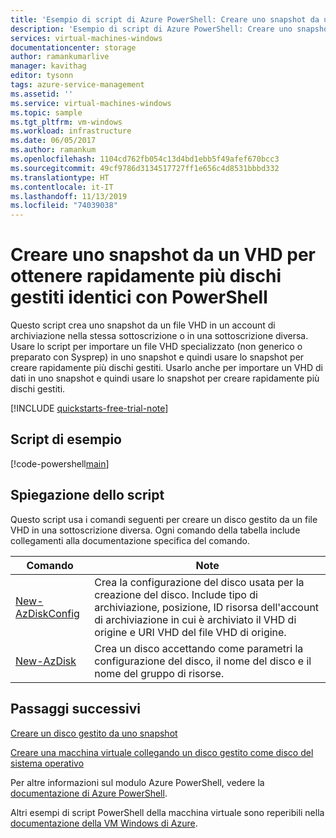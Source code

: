 ```yaml
---
title: 'Esempio di script di Azure PowerShell: Creare uno snapshot da un VHD per ottenere rapidamente più dischi gestiti identici'
description: 'Esempio di script di Azure PowerShell: Creare uno snapshot da un VHD per ottenere rapidamente più dischi gestiti identici'
services: virtual-machines-windows
documentationcenter: storage
author: ramankumarlive
manager: kavithag
editor: tysonn
tags: azure-service-management
ms.assetid: ''
ms.service: virtual-machines-windows
ms.topic: sample
ms.tgt_pltfrm: vm-windows
ms.workload: infrastructure
ms.date: 06/05/2017
ms.author: ramankum
ms.openlocfilehash: 1104cd762fb054c13d4bd1ebb5f49afef670bcc3
ms.sourcegitcommit: 49cf9786d3134517727ff1e656c4d8531bbbd332
ms.translationtype: HT
ms.contentlocale: it-IT
ms.lasthandoff: 11/13/2019
ms.locfileid: "74039038"
---
```

# <a name="create-a-snapshot-from-a-vhd-to-create-multiple-identical-managed-disks-in-small-amount-of-time-with-powershell"></a>Creare uno snapshot da un VHD per ottenere rapidamente più dischi gestiti identici con PowerShell

Questo script crea uno snapshot da un file VHD in un account di archiviazione nella stessa sottoscrizione o in una sottoscrizione diversa. Usare lo script per importare un file VHD specializzato (non generico o preparato con Sysprep) in uno snapshot e quindi usare lo snapshot per creare rapidamente più dischi gestiti. Usarlo anche per importare un VHD di dati in uno snapshot e quindi usare lo snapshot per creare rapidamente più dischi gestiti. 

[!INCLUDE [quickstarts-free-trial-note](../../../includes/quickstarts-free-trial-note.md)]


 

## <a name="sample-script"></a>Script di esempio

[!code-powershell[main](../../../powershell_scripts/virtual-machine/create-snapshots-from-vhd-in-different-subscription/create-snapshots-from-vhd-in-different-subscription.ps1 "Create snapshot from VHD")]


## <a name="script-explanation"></a>Spiegazione dello script

Questo script usa i comandi seguenti per creare un disco gestito da un file VHD in una sottoscrizione diversa. Ogni comando della tabella include collegamenti alla documentazione specifica del comando.

| Comando | Note |
|---|---|
| [New-AzDiskConfig](https://docs.microsoft.com/powershell/module/az.compute/New-AzDiskConfig) | Crea la configurazione del disco usata per la creazione del disco. Include tipo di archiviazione, posizione, ID risorsa dell'account di archiviazione in cui è archiviato il VHD di origine e URI VHD del file VHD di origine. |
| [New-AzDisk](https://docs.microsoft.com/powershell/module/az.compute/New-AzDisk) | Crea un disco accettando come parametri la configurazione del disco, il nome del disco e il nome del gruppo di risorse. |

## <a name="next-steps"></a>Passaggi successivi

[Creare un disco gestito da uno snapshot](virtual-machines-windows-powershell-sample-create-managed-disk-from-snapshot.md?toc=%2fpowershell%2fmodule%2ftoc.json)


[Creare una macchina virtuale collegando un disco gestito come disco del sistema operativo](./virtual-machines-windows-powershell-sample-create-vm-from-managed-os-disks.md?toc=%2fpowershell%2fmodule%2ftoc.json)

Per altre informazioni sul modulo Azure PowerShell, vedere la [documentazione di Azure PowerShell](/powershell/azure/overview).

Altri esempi di script PowerShell della macchina virtuale sono reperibili nella [documentazione della VM Windows di Azure](../windows/powershell-samples.md?toc=%2fazure%2fvirtual-machines%2fwindows%2ftoc.json).
